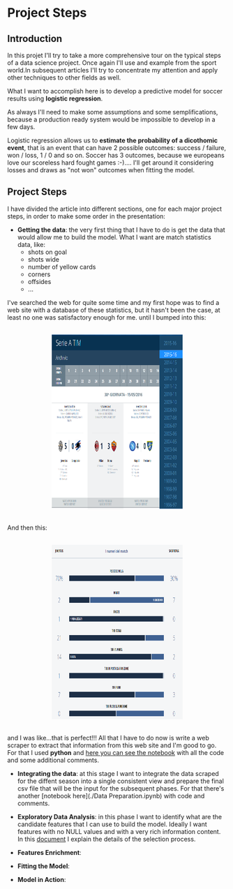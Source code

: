 # Project Steps

## Introduction
In this projet I'll try to take a more comprehensive tour on the typical steps of a data science project. Once again I'll use and example from the sport world.In subsequent articles I'll try to concentrate my attention and apply other techniques to other fields as well.

What I want to accomplish here is to develop a predictive model for soccer results using **logistic regression**. 

As always I'll need to make some assumptions and some semplifications, because a production ready system would be impossible to develop in a few days. 

Logistic regression allows us to **estimate the probability of a dicothomic event**, that is an event that can have 2 possible outcomes: success / failure, won / loss, 1 / 0 and so on.  Soccer has 3 outcomes, because we europeans love our scoreless hard fought games :-).... I'll get around it considering losses and draws as "not won" outcomes when fitting the model.

## Project Steps
I have divided the article into different sections, one for each major project steps, in order to make some order in the presentation:

* **Getting the data**: the very first thing that I have to do is get the data that would allow me to build the model. What I want are match statistics data, like:
  - shots on goal
  - shots wide
  - number of yellow cards
  - corners
  - offsides
  - ...

I've searched the web for quite some time and my first hope was to find a web site with a database of these statistics, but it hasn't been the case, at least no one was satisfactory enough for me. until I bumped into this:


<br/>
<center>
<a href="http://www.legaseriea.it/it/serie-a-tim/archivio">
  <img src="./figure/lega_seriea.png" alt="Drawing" style="width: 300px; height: 400px"/>
</a>
</center>
<br/>


And then this:


<br/>
<center>
<a href="http://www.legaseriea.it/it/serie-a-tim/match-report/2015-16/UNICO/UNI/38/JUVSAM">
  <img src="./figure/match_report.png" alt="Drawing" style="width: 300px; height: 400px"/>
</a>
</center>
<br/>


and I was like...that is perfect!!! All that I have to do now is write a web scraper to extract that information from this web site and I'm good to go. For that I used **python** and [here you can see the notebook](./Crawler.ipynb) with all the code and some additional comments.

* **Integrating the data**: at this stage I want to integrate the data scraped for the diffent season into a single consistent view and prepare the final csv file that will be the input for the subsequent phases. For that there's another [notebook here](./Data Preparation.ipynb) with code and comments.

* **Exploratory Data Analysis**: in this phase I want to identify what are the candidate features that I can use to build the model. Ideally I want features with no NULL values and with a very rich information content. In this [document](./feature_selection.md) I explain the details of the selection process. 

* **Features Enrichment**:

* **Fitting the Model**:

* **Model in Action**:
